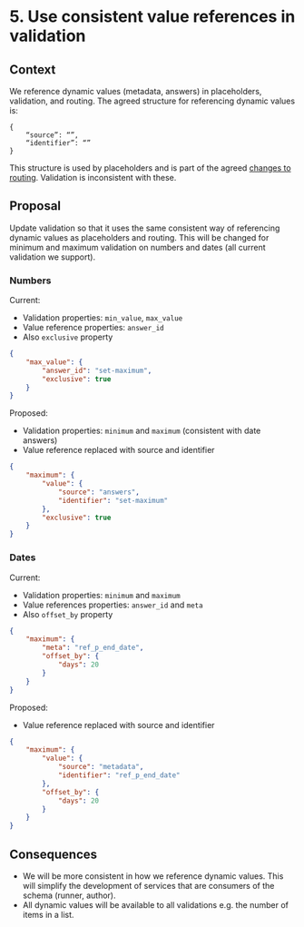 # 5. Use consistent value references in validation

## Context

We reference dynamic values (metadata, answers) in placeholders, validation, and routing. The agreed structure for referencing dynamic values is:

```
{
    “source”: “”,
    “identifier”: “”
}
```

This structure is used by placeholders and is part of the agreed [changes to routing](https://github.com/ONSdigital/eq-schema-validator/blob/v3/doc/decisions/0004-extend-and-improve-routing-rules.md). Validation is inconsistent with these.

## Proposal

Update validation so that it uses the same consistent way of referencing dynamic values as placeholders and routing. This will be changed for minimum and maximum validation on numbers and dates (all current validation we support). 

### Numbers 

Current:

- Validation properties: `min_value`, `max_value`
- Value reference properties: `answer_id` 
- Also `exclusive` property

```json
{
    "max_value": {
        "answer_id": "set-maximum",
        "exclusive": true
    }
}
```

Proposed:

- Validation properties: `minimum` and `maximum` (consistent with date answers)
- Value reference replaced with source and identifier

```json
{
    "maximum": {
        "value": {
            "source": "answers",
            "identifier": "set-maximum"
        },
        "exclusive": true
    }
}
```

### Dates

Current:

- Validation properties: `minimum` and `maximum` 
- Value references properties: `answer_id` and `meta`
- Also `offset_by` property

```json
{
    "maximum": {
        "meta": "ref_p_end_date",
        "offset_by": {
            "days": 20
        }
    }
}
```

Proposed:

- Value reference replaced with source and identifier

```json
{
    "maximum": {
        "value": {
            "source": "metadata",
            "identifier": "ref_p_end_date"
        },
        "offset_by": {
            "days": 20
        }
    }
}
```

## Consequences

- We will be more consistent in how we reference dynamic values. This will simplify the development of services that are consumers of the schema (runner, author).
- All dynamic values will be available to all validations e.g. the number of items in a list.
